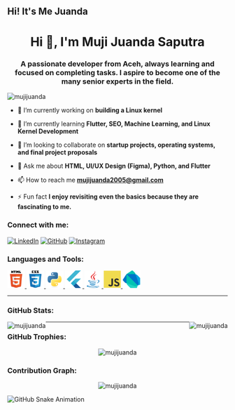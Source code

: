 ## Hi! It's Me Juanda
<h1 align="center">Hi 👋, I'm Muji Juanda Saputra</h1>
<h3 align="center">A passionate developer from Aceh, always learning and focused on completing tasks. I aspire to become one of the many senior experts in the field.</h3>

<p align="left"> <img src="https://komarev.com/ghpvc/?username=mujijuanda&label=Profile%20views&color=0e75b6&style=flat" alt="mujijuanda" /> </p>

- 🔭 I’m currently working on **building a Linux kernel**

- 🌱 I’m currently learning **Flutter, SEO, Machine Learning, and Linux Kernel Development**

- 👯 I’m looking to collaborate on **startup projects, operating systems, and final project proposals**

- 💬 Ask me about **HTML, UI/UX Design (Figma), Python, and Flutter**

- 📫 How to reach me **mujijuanda2005@gmail.com**

- ⚡ Fun fact **I enjoy revisiting even the basics because they are fascinating to me.**

<h3 align="left">Connect with me:</h3>
<p align="left">
<a href="https://linkedin.com/in/mujijuanda" target="blank"><img align="center" src="https://raw.githubusercontent.com/danielcranney/readme-generator/main/public/icons/socials/linkedin.svg" alt="LinkedIn" height="30" width="40" /></a>
<a href="https://github.com/mujijuanda" target="blank"><img align="center" src="https://raw.githubusercontent.com/danielcranney/readme-generator/main/public/icons/socials/github.svg" alt="GitHub" height="30" width="40" /></a>
<a href="https://instagram.com/mujijuanda" target="blank"><img align="center" src="https://raw.githubusercontent.com/danielcranney/readme-generator/main/public/icons/socials/instagram.svg" alt="Instagram" height="30" width="40" /></a>
</p>

<h3 align="left">Languages and Tools:</h3>
<p align="left"> 
<a href="https://www.w3.org/html/" target="_blank"> <img src="https://raw.githubusercontent.com/devicons/devicon/master/icons/html5/html5-original-wordmark.svg" alt="html5" width="40" height="40"/> </a>
<a href="https://www.w3schools.com/css/" target="_blank"> <img src="https://raw.githubusercontent.com/devicons/devicon/master/icons/css3/css3-original-wordmark.svg" alt="css3" width="40" height="40"/> </a>
<a href="https://www.python.org" target="_blank"> <img src="https://raw.githubusercontent.com/devicons/devicon/master/icons/python/python-original.svg" alt="python" width="40" height="40"/> </a>
<a href="https://flutter.dev" target="_blank"> <img src="https://raw.githubusercontent.com/devicons/devicon/master/icons/flutter/flutter-original.svg" alt="flutter" width="40" height="40"/> </a>
<a href="https://www.oracle.com/java/" target="_blank"> <img src="https://raw.githubusercontent.com/devicons/devicon/master/icons/java/java-original.svg" alt="java" width="40" height="40"/> </a>
<a href="https://developer.mozilla.org/en-US/docs/Web/JavaScript" target="_blank"> <img src="https://raw.githubusercontent.com/devicons/devicon/master/icons/javascript/javascript-original.svg" alt="javascript" width="40" height="40"/> </a>
<a href="https://dart.dev/" target="_blank"> <img src="https://raw.githubusercontent.com/devicons/devicon/master/icons/dart/dart-original.svg" alt="dart" width="40" height="40"/> </a>
</p>

---

<h3 align="left">GitHub Stats:</h3>
<p>
<img align="left" src="https://github-readme-stats.vercel.app/api?username=mujijuanda&show_icons=true&locale=en" alt="mujijuanda" />
<img align="right" src="https://github-readme-streak-stats.herokuapp.com/?user=mujijuanda&" alt="mujijuanda" />
</p>

---

<h3 align="left">GitHub Trophies:</h3>
<p align="center"> <img src="https://github-profile-trophy.vercel.app/?username=mujijuanda" alt="mujijuanda" /> </p>

<h3 align="left">Contribution Graph:</h3>
<p align="center"><img src="https://activity-graph.herokuapp.com/graph?username=mujijuanda&bg_color=0d1017&color=ffffff&line=00ff00&point=ff0000&area=true&hide_border=true" alt="mujijuanda" /></p>

![GitHub Snake Animation](https://github.com/mujijuanda/mujijuanda/blob/output/snake.svg)

